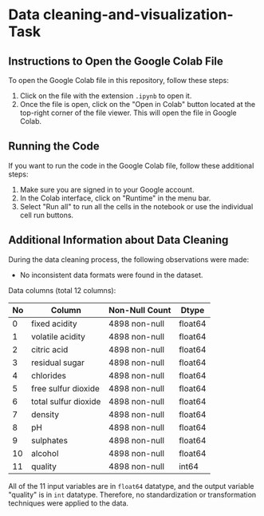 # Data cleaning-and-visualization-Task


## Instructions to Open the Google Colab File

To open the Google Colab file in this repository, follow these steps:

1. Click on the file with the extension `.ipynb` to open it.
2. Once the file is open, click on the "Open in Colab" button located at the top-right corner of the file viewer. This will open the file in Google Colab.

## Running the Code

If you want to run the code in the Google Colab file, follow these additional steps:

1. Make sure you are signed in to your Google account.
2. In the Colab interface, click on "Runtime" in the menu bar.
3. Select "Run all" to run all the cells in the notebook or use the individual cell run buttons.

## Additional Information about Data Cleaning

During the data cleaning process, the following observations were made:

- No inconsistent data formats were found in the dataset.

Data columns (total 12 columns):

| No  | Column                | Non-Null Count | Dtype    |
| --- | -------------------- | -------------- | -------- |
| 0   | fixed acidity         | 4898 non-null  | float64  |
| 1   | volatile acidity      | 4898 non-null  | float64  |
| 2   | citric acid           | 4898 non-null  | float64  |
| 3   | residual sugar        | 4898 non-null  | float64  |
| 4   | chlorides             | 4898 non-null  | float64  |
| 5   | free sulfur dioxide   | 4898 non-null  | float64  |
| 6   | total sulfur dioxide  | 4898 non-null  | float64  |
| 7   | density               | 4898 non-null  | float64  |
| 8   | pH                    | 4898 non-null  | float64  |
| 9   | sulphates             | 4898 non-null  | float64  |
| 10  | alcohol               | 4898 non-null  | float64  |
| 11  | quality               | 4898 non-null  | int64    |

All of the 11 input variables are in `float64` datatype, and the output variable "quality" is in `int` datatype. Therefore, no standardization or transformation techniques were applied to the data.







